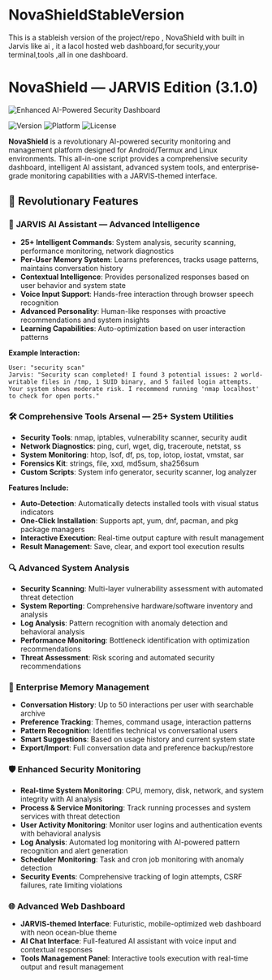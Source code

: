 # NovaShieldStableVersion
This is a stableish version of the project/repo , NovaShield with built in Jarvis like ai , it a lacol hosted web dashboard,for security,your terminal,tools ,all in one dashboard.




# NovaShield — JARVIS Edition (3.1.0)
![Enhanced AI-Powered Security Dashboard](<img width="1080" height="2284" alt="Image" src="https://github.com/user-attachments/assets/e09ce815-624b-422f-ba01-e0df34cacbc4" />)

![Version](https://img.shields.io/badge/version-3.1.0-blue.svg)
![Platform](https://img.shields.io/badge/platform-Android%20%7C%20Linux-green.svg)
![License](https://img.shields.io/badge/license-MIT-blue.svg)

**NovaShield** is a revolutionary AI-powered security monitoring and management platform designed for Android/Termux and Linux environments. This all-in-one script provides a comprehensive security dashboard, intelligent AI assistant, advanced system tools, and enterprise-grade monitoring capabilities with a JARVIS-themed interface.

## 🚀 Revolutionary Features

### 🤖 **JARVIS AI Assistant — Advanced Intelligence**
- **25+ Intelligent Commands**: System analysis, security scanning, performance monitoring, network diagnostics
- **Per-User Memory System**: Learns preferences, tracks usage patterns, maintains conversation history
- **Contextual Intelligence**: Provides personalized responses based on user behavior and system state
- **Voice Input Support**: Hands-free interaction through browser speech recognition
- **Advanced Personality**: Human-like responses with proactive recommendations and system insights
- **Learning Capabilities**: Auto-optimization based on user interaction patterns

**Example Interaction:**
```
User: "security scan"
Jarvis: "Security scan completed! I found 3 potential issues: 2 world-writable files in /tmp, 1 SUID binary, and 5 failed login attempts. Your system shows moderate risk. I recommend running 'nmap localhost' to check for open ports."
```

### 🛠️ **Comprehensive Tools Arsenal — 25+ System Utilities**
- **Security Tools**: nmap, iptables, vulnerability scanner, security audit
- **Network Diagnostics**: ping, curl, wget, dig, traceroute, netstat, ss
- **System Monitoring**: htop, lsof, df, ps, top, iotop, iostat, vmstat, sar
- **Forensics Kit**: strings, file, xxd, md5sum, sha256sum
- **Custom Scripts**: System info generator, security scanner, log analyzer

**Features Include:**
- **Auto-Detection**: Automatically detects installed tools with visual status indicators
- **One-Click Installation**: Supports apt, yum, dnf, pacman, and pkg package managers
- **Interactive Execution**: Real-time output capture with result management
- **Result Management**: Save, clear, and export tool execution results

### 🔍 **Advanced System Analysis**
- **Security Scanning**: Multi-layer vulnerability assessment with automated threat detection
- **System Reporting**: Comprehensive hardware/software inventory and analysis
- **Log Analysis**: Pattern recognition with anomaly detection and behavioral analysis
- **Performance Monitoring**: Bottleneck identification with optimization recommendations
- **Threat Assessment**: Risk scoring and automated security recommendations

### 🧠 **Enterprise Memory Management**
- **Conversation History**: Up to 50 interactions per user with searchable archive
- **Preference Tracking**: Themes, command usage, interaction patterns
- **Pattern Recognition**: Identifies technical vs conversational users
- **Smart Suggestions**: Based on usage history and current system state
- **Export/Import**: Full conversation data and preference backup/restore

### 🛡️ **Enhanced Security Monitoring**
- **Real-time System Monitoring**: CPU, memory, disk, network, and system integrity with AI analysis
- **Process & Service Monitoring**: Track running processes and system services with threat detection
- **User Activity Monitoring**: Monitor user logins and authentication events with behavioral analysis
- **Log Analysis**: Automated log monitoring with AI-powered pattern recognition and alert generation
- **Scheduler Monitoring**: Task and cron job monitoring with anomaly detection
- **Security Events**: Comprehensive tracking of login attempts, CSRF failures, rate limiting violations

### 🌐 **Advanced Web Dashboard**
- **JARVIS-themed Interface**: Futuristic, mobile-optimized web dashboard with neon ocean-blue theme
- **AI Chat Interface**: Full-featured AI assistant with voice input and contextual responses
- **Tools Management Panel**: Interactive tools execution with real-time output and result management
